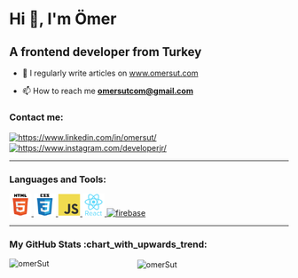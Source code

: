 # Hi 👋, I'm Ömer
## A frontend developer from Turkey

- 📝 I regularly write articles on www.omersut.com

- 📫 How to reach me **omersutcom@gmail.com**

<div>
<h3 align="left">Contact me:</h3>
<p align="left">
<a href="https://www.linkedin.com/in/omersut/" target="blank"><img align="center" src="https://raw.githubusercontent.com/rahuldkjain/github-profile-readme-generator/master/src/images/icons/Social/linked-in-alt.svg" alt="https://www.linkedin.com/in/omersut/" height="30" width="40" /></a>
<a href="https://www.instagram.com/developerjr/" target="blank"><img align="center" src="https://raw.githubusercontent.com/rahuldkjain/github-profile-readme-generator/master/src/images/icons/Social/instagram.svg" alt="https://www.instagram.com/developerjr/" height="30" width="40" /></a>
</p>
  
  ---

<h3 align="left">Languages and Tools:</h3>
<p align="left">  <a href="https://www.w3.org/html/" target="_blank"> <img src="https://raw.githubusercontent.com/devicons/devicon/master/icons/html5/html5-original-wordmark.svg" alt="html5" width="40" height="40"/> </a><a href="https://www.w3schools.com/css/" target="_blank"> <img src="https://raw.githubusercontent.com/devicons/devicon/master/icons/css3/css3-original-wordmark.svg" alt="css3" width="40" height="40"/> </a><a href="https://developer.mozilla.org/en-US/docs/Web/JavaScript" target="_blank"> <img src="https://raw.githubusercontent.com/devicons/devicon/master/icons/javascript/javascript-original.svg" alt="javascript" width="40" height="40"/> </a><a href="https://reactjs.org/" target="_blank" rel="noreferrer"> <img src="https://raw.githubusercontent.com/devicons/devicon/master/icons/react/react-original-wordmark.svg" alt="react" width="40" height="40"/> </a> <a href="https://firebase.google.com/" target="_blank" rel="noreferrer"> <img src="https://www.vectorlogo.zone/logos/firebase/firebase-icon.svg" alt="firebase" width="40" height="40"/> </a>    </p>
</div>

---

<h3>My GitHub Stats :chart_with_upwards_trend:</h3>
<div class="row">
<p><img align="left" src="https://github-readme-stats.vercel.app/api/top-langs?username=omersut&show_icons=true&theme=radical&locale=en&layout=compact" alt="omerSut" width="45%" /></p>
<p>&nbsp;<img align="center" src="https://github-readme-stats.vercel.app/api?username=omersut&show_icons=true&theme=dark&locale=en" alt="omerSut" width="45%" /></p>

</div>




